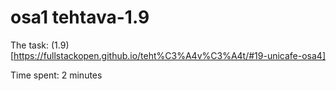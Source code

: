 # osa1 tehtava-1.9

The task: (1.9)[https://fullstackopen.github.io/teht%C3%A4v%C3%A4t/#19-unicafe-osa4]

Time spent: 2 minutes
